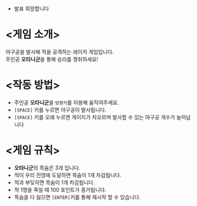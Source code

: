 * 발표 희망합니다

# <게임 소개>

야구공을 발사해 적을 공격하는 레이저 게임입니다.<br>
주인공 **오타니군**을 통해 승리를 쟁취하세요!



# <작동 방법>
* 주인공 **오타니군**을 `방향키`를 이용해 움직여주세요.<br>
* `[SPACE]` 키를 누르면 야구공이 발사됩니다.
* `[SPACE]` 키를 오래 누르면 게이지가 차오르며 발사할 수 있는 야구공 개수가 늘어납니다



# <게임 규칙>
* **오타니군**의 목숨은 3개 입니다.
* 적이 우리 진영에 도달하면 목숨이 1개 차감됩니다.
* 적과 부딪히면 목숨이 1개 차감됩니다.
* 적 1명을 죽일 때 100 포인트가 증가됩니다.
* 목숨을 다 잃으면 `[ENTER]`키를 통해 재시작 할 수 있습니다.
